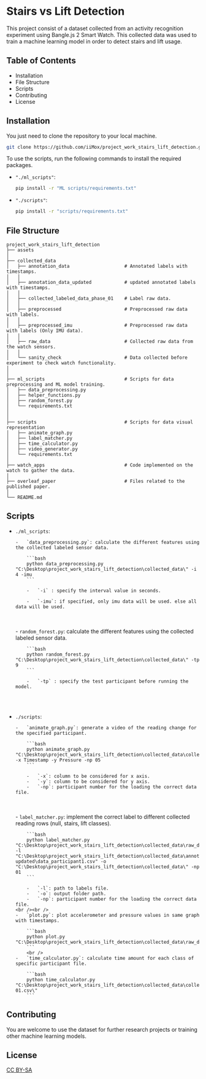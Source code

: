 # Stairs vs Lift Detection

This project consist of a dataset collected from an activity recognition experiment using Bangle.js 2 Smart Watch. This collected data was used to train a machine learning model in order to detect stairs and lift usage.

## Table of Contents

-   Installation
-   File Structure
-   Scripts
-   Contributing
-   License

## Installation

You just need to clone the repository to your local machine.

```bash
git clone https://github.com/iiMox/project_work_stairs_lift_detection.git
```

To use the scripts, run the following commands to install the required packages.

-   `"./ml_scripts"`:

    ```bash
    pip install -r "ML scripts/requirements.txt"
    ```

-   `"./scripts"`:

    ```bash
    pip install -r "scripts/requirements.txt"
    ```

## File Structure

```
project_work_stairs_lift_detection
├── assets
│
├── collected_data
│   ├── annotation_data                    # Annotated labels with timestamps.
│   │
│   ├── annotation_data_updated            # updated annotated labels with timestamps.
│   │
│   ├── collected_labeled_data_phase_01    # Label raw data.
│   │
│   ├── preprocessed                       # Preprocessed raw data with labels.
│   │
│   ├── preprocessed_imu                   # Preprocessed raw data with labels (Only IMU data).
│   │
│   ├── raw_data                           # Collected raw data from the watch sensors.
│   │
│   └── sanity_check                       # Data collected before experiment to check watch functionality.
│
│
├── ml_scripts                             # Scripts for data preprocessing and ML model training.
│   ├── data_preprocessing.py
│   ├── helper_functions.py
│   ├── random_forest.py
│   └── requirements.txt
│
│
├── scripts                                # Scripts for data visual representation
│   ├── animate_graph.py
│   ├── label_matcher.py
│   ├── time_calculator.py
│   ├── video_generator.py
│   └── requirements.txt
│
├── watch_apps                             # Code implemented on the watch to gather the data.
│
├── overleaf_paper                         # Files related to the published paper.
│
└── README.md
```

## Scripts

-   `./ml_scripts`:

        -   `data_preprocessing.py`: calculate the different features using the collected labeled sensor data.

            ```bash
            python data_preprocessing.py "C:\Desktop\project_work_stairs_lift_detection\collected_data\" -i 4 -imu
            ```

            -   `-i` : specify the interval value in seconds.

            -   `-imu`: if specified, only imu data will be used. else all data will be used.

    <br /><br /> - `random_forest.py`: calculate the different features using the collected labeled sensor data.

            ```bash
            python random_forest.py "C:\Desktop\project_work_stairs_lift_detection\collected_data\" -tp 9
            ```

            -   `-tp` : specify the test participant before running the model.

    <br /><br />

-   `./scripts`:

        -   `animate_graph.py`: generate a video of the reading change for the specified participant.

            ```bash
            python animate_graph.py "C:\Desktop\project_work_stairs_lift_detection\collected_data\collected_labeled_data_phase_01\" -x Timestamp -y Pressure -np 05
            ```

            -   `-x`: column to be considered for x axis.
            -   `-y`: column to be considered for y axis.
            -   `-np`: participant number for the loading the correct data file.

    <br /><br /> - `label_matcher.py`: implement the correct label to different collected reading rows (null, stairs, lift classes).

            ```bash
            python label_matcher.py "C:\Desktop\project_work_stairs_lift_detection\collected_data\raw_data\datalogs_participant1.csv" -l "C:\Desktop\project_work_stairs_lift_detection\collected_data\annotation_data-updated\data_participant1.csv" -o "C:\Desktop\project_work_stairs_lift_detection\collected_data\" -np 01
            ```

            -   `-l`: path to labels file.
            -   `-o`: output folder path.
            -   `-np`: participant number for the loading the correct data file.
        <br /><br />
        -   `plot.py`: plot accelerometer and pressure values in same graph with timestamps.

            ```bash
            python plot.py "C:\Desktop\project_work_stairs_lift_detection\collected_data\raw_data\datalogs_participant1.csv\"
            ```
            <br />
        -   `time_calculator.py`: calculate time amount for each class of specific participant file.

            ```bash
            python time_calculator.py "C:\Desktop\project_work_stairs_lift_detection\collected_data\collected_labeled_data_phase_01\participant 01.csv\"
            ```

## Contributing

You are welcome to use the dataset for further research projects or training other machine learning models.

## License

[CC BY-SA](https://creativecommons.org/licenses/by-sa/4.0/deed.en)
